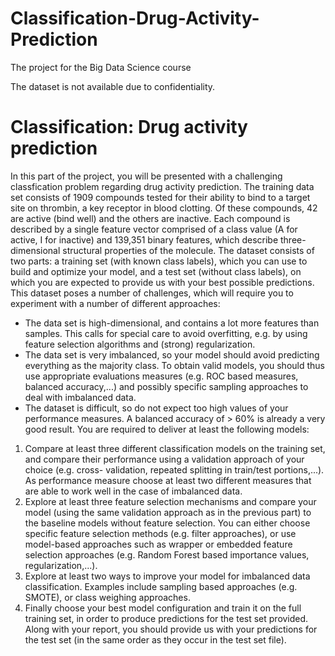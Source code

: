 # Classification-Drug-Activity-Prediction
The project for the Big Data Science course

The dataset is not available due to confidentiality.

# Classification: Drug activity prediction

In this part of the project, you will be presented with a challenging classfication problem regarding drug activity prediction. The training data set consists of 1909 compounds tested for their ability to bind to a target site on thrombin, a key receptor in blood clotting. Of these compounds, 42 are active (bind well) and the others are inactive. Each compound is described by a single feature vector comprised of a class value (A for active, I for inactive) and 139,351 binary features, which describe three-dimensional structural properties of the molecule. The dataset consists of two parts: a training set (with known class labels), which you can use to build and optimize your model, and a test set (without class labels), on which you are expected to provide us with your best possible predictions. This dataset poses a number of challenges, which will require you to experiment with a number of different approaches:

- The data set is high-dimensional, and contains a lot more features than samples. This calls for special care to avoid overfitting, e.g. by using feature selection algorithms and (strong) regularization.
- The data set is very imbalanced, so your model should avoid predicting everything as the majority class. To obtain valid models, you should thus use appropriate evaluations measures (e.g. ROC based measures, balanced accuracy,...) and possibly specific sampling approaches to deal with imbalanced data.
- The dataset is difficult, so do not expect too high values of your performance measures. A balanced accuracy of > 60% is already a very good result. You are required to deliver at least the following models:

1. Compare at least three different classification models on the training set, and compare their performance using a validation approach of your choice (e.g. cross- validation, repeated splitting in train/test portions,...). As performance measure choose at least two different measures that are able to work well in the case of imbalanced data.
2. Explore at least three feature selection mechanisms and compare your model (using the same validation approach as in the previous part) to the baseline models without feature selection. You can either choose specific feature selection methods (e.g. filter approaches), or use model-based approaches such as wrapper or embedded feature selection approaches (e.g. Random Forest based importance values, regularization,...).
3. Explore at least two ways to improve your model for imbalanced data classification. Examples include sampling based approaches (e.g. SMOTE), or class weighing approaches.
4. Finally choose your best model configuration and train it on the full training set, in order to produce predictions for the test set provided. Along with your report, you should provide us with your predictions for the test set (in the same order as they occur in the test set file).
